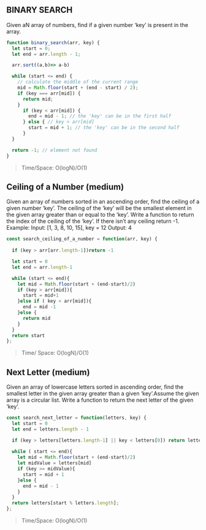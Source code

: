 
## BINARY SEARCH
Given aN array of numbers, find if a given number ‘key’ is present in the array.
```Javascript 
function binary_search(arr, key) {
  let start = 0;
  let end = arr.length - 1;

  arr.sort((a,b)=> a-b)

  while (start <= end) {
    // calculate the middle of the current range
    mid = Math.floor(start + (end - start) / 2);
    if (key === arr[mid]) {
      return mid;
    }
      if (key < arr[mid]) {
        end = mid - 1; // the 'key' can be in the first half
      } else { // key > arr[mid]
        start = mid + 1; // the 'key' can be in the second half
      }
  }

  return -1; // element not found
}
```
> Time/Space: O(logN)/O(1)

## Ceiling of a Number (medium)
Given an array of numbers sorted in an ascending order, find the ceiling of a given number ‘key’. The ceiling of the ‘key’ will be the smallest element in the given array greater than or equal to the ‘key’. 
Write a function to return the index of the ceiling of the ‘key’. If there isn’t any ceiling return -1.
Example:
Input: [1, 3, 8, 10, 15], key = 12
Output: 4

```Javascript
const search_ceiling_of_a_number = function(arr, key) {
  
  if (key > arr[arr.length-1])return -1

  let start = 0
  let end = arr.length-1

  while (start <= end){
    let mid = Math.floor(start + (end-start)/2)
    if (key > arr[mid]){
      start = mid+1
    }else if ( key < arr[mid]){
      end = mid -1
    }else {
      return mid
    }
  }
  return start
};
```
> Time/ Space: O(logN)/O(1)

## Next Letter (medium)
Given an array of lowercase letters sorted in ascending order, find the smallest letter in the given array greater than a given ‘key’.Assume the given array is a circular list. Write a function to return the next letter of the given ‘key’.
```Javascript
const search_next_letter = function(letters, key) {
  let start = 0
  let end = letters.length - 1

  if (key > letters[letters.length-1] || key < letters[0]) return letters[0]
  
  while ( start <= end){
    let mid = Math.floor(start + (end-start)/2)
    let midValue = letters[mid]
    if (key >= midValue){
      start = mid + 1
    }else {
      end = mid - 1
    }
  }
  return letters[start % letters.length];
};
```
> Time/Space: O(logN)/O(1)
